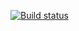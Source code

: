 [![Build status](https://ci.appveyor.com/api/projects/status/ewtvn73a39tha5k2?svg=true)](https://ci.appveyor.com/project/Alex62979/untitled10000000000)
